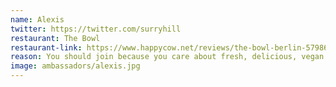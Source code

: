 ```yaml
---
name: Alexis
twitter: https://twitter.com/surryhill
restaurant: The Bowl
restaurant-link: https://www.happycow.net/reviews/the-bowl-berlin-57986
reason: You should join because you care about fresh, delicious, vegan food 🌱
image: ambassadors/alexis.jpg
---
```

